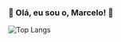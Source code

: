 ### 🌱 Olá, eu sou o, Marcelo! 👋

<!-- - 🔭 Freelancer  
- 🌱 Aprendendo p

- 👯 I’m looking to collaborate on ...
- 🤔 I’m looking for help with ...
- 💬 Ask me about ...
- 📫 How to reach me: ...
- 😄 Pronouns: ...
- ⚡ Fun fact: ...

&show_icons=true&theme=radical
&repo=github-readme-stats
&layout=compact

-->
<!-- ![Marcelo GitHub stats](https://github-readme-stats.vercel.app/api?username=marcelqds&show_icons=true&theme=dark&hide=contribs,prs) -->
![Top Langs](https://github-readme-stats.vercel.app/api/top-langs/?count_private=true&username=marcelqds&show_icons=true&theme=dark)
<!-- (https://github.com/marcelqds/github-readme-stats) -->
<!----
<a href="https://github.com/marcelqds/github-readme-stats">
  <img align="center" src="https://github-readme-stats.vercel.app/api?username=marcelqds&theme=dark&show_icons=true&repo=github-readme-stats" />
</a>
<a href="https://github.com/marcelqds/convoychat">
  <img align="center" src="https://github-readme-stats.vercel.app/api?username=marcelqds&repo=convoychat" />
</a>
---->
